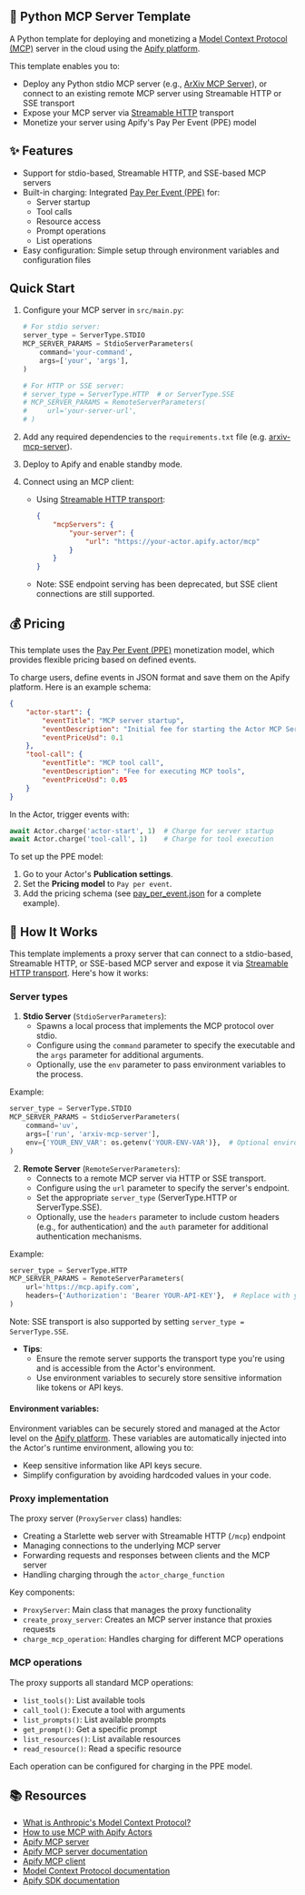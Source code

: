 ## 🚀 Python MCP Server Template

A Python template for deploying and monetizing a [Model Context Protocol (MCP)](https://modelcontextprotocol.io) server in the cloud using the [Apify platform](https://docs.apify.com/platform/actors).

This template enables you to:

- Deploy any Python stdio MCP server (e.g., [ArXiv MCP Server](https://github.com/blazickjp/arxiv-mcp-server)), or connect to an existing remote MCP server using Streamable HTTP or SSE transport
- Expose your MCP server via [Streamable HTTP](https://modelcontextprotocol.io/specification/2025-06-18/basic/transports#streamable-http) transport
- Monetize your server using Apify's Pay Per Event (PPE) model

## ✨ Features

- Support for stdio-based, Streamable HTTP, and SSE-based MCP servers
- Built-in charging: Integrated [Pay Per Event (PPE)](https://docs.apify.com/platform/actors/publishing/monetize#pay-per-event-pricing-model) for:
    - Server startup
    - Tool calls
    - Resource access
    - Prompt operations
    - List operations
- Easy configuration: Simple setup through environment variables and configuration files

## Quick Start

1. Configure your MCP server in `src/main.py`:

    ```python
    # For stdio server:
    server_type = ServerType.STDIO
    MCP_SERVER_PARAMS = StdioServerParameters(
        command='your-command',
        args=['your', 'args'],
    )

    # For HTTP or SSE server:
    # server_type = ServerType.HTTP  # or ServerType.SSE
    # MCP_SERVER_PARAMS = RemoteServerParameters(
    #     url='your-server-url',
    # )
    ```

2. Add any required dependencies to the `requirements.txt` file (e.g. [arxiv-mcp-server](https://github.com/blazickjp/arxiv-mcp-server)).
3. Deploy to Apify and enable standby mode.
4. Connect using an MCP client:
    - Using [Streamable HTTP transport](https://modelcontextprotocol.io/specification/2025-06-18/basic/transports#streamable-http):
        ```json
        {
            "mcpServers": {
                "your-server": {
                    "url": "https://your-actor.apify.actor/mcp"
                }
            }
        }
        ```
    - Note: SSE endpoint serving has been deprecated, but SSE client connections are still supported.

## 💰 Pricing

This template uses the [Pay Per Event (PPE)](https://docs.apify.com/platform/actors/publishing/monetize#pay-per-event-pricing-model) monetization model, which provides flexible pricing based on defined events.

To charge users, define events in JSON format and save them on the Apify platform. Here is an example schema:

```json
{
    "actor-start": {
        "eventTitle": "MCP server startup",
        "eventDescription": "Initial fee for starting the Actor MCP Server",
        "eventPriceUsd": 0.1
    },
    "tool-call": {
        "eventTitle": "MCP tool call",
        "eventDescription": "Fee for executing MCP tools",
        "eventPriceUsd": 0.05
    }
}
```

In the Actor, trigger events with:

```python
await Actor.charge('actor-start', 1)  # Charge for server startup
await Actor.charge('tool-call', 1)    # Charge for tool execution
```

To set up the PPE model:

1. Go to your Actor's **Publication settings**.
2. Set the **Pricing model** to `Pay per event`.
3. Add the pricing schema (see [pay_per_event.json](.actor/pay_per_event.json) for a complete example).

## 🔧 How It Works

This template implements a proxy server that can connect to a stdio-based, Streamable HTTP, or SSE-based MCP server and expose it via [Streamable HTTP transport](https://modelcontextprotocol.io/specification/2025-06-18/basic/transports#streamable-http). Here's how it works:

### Server types

1. **Stdio Server** (`StdioServerParameters`):
    - Spawns a local process that implements the MCP protocol over stdio.
    - Configure using the `command` parameter to specify the executable and the `args` parameter for additional arguments.
    - Optionally, use the `env` parameter to pass environment variables to the process.

Example:

```python
server_type = ServerType.STDIO
MCP_SERVER_PARAMS = StdioServerParameters(
    command='uv',
    args=['run', 'arxiv-mcp-server'],
    env={'YOUR_ENV_VAR': os.getenv('YOUR-ENV-VAR')},  # Optional environment variables
)
```

2. **Remote Server** (`RemoteServerParameters`):
    - Connects to a remote MCP server via HTTP or SSE transport.
    - Configure using the `url` parameter to specify the server's endpoint.
    - Set the appropriate `server_type` (ServerType.HTTP or ServerType.SSE).
    - Optionally, use the `headers` parameter to include custom headers (e.g., for authentication) and the `auth` parameter for additional authentication mechanisms.

Example:

```python
server_type = ServerType.HTTP
MCP_SERVER_PARAMS = RemoteServerParameters(
    url='https://mcp.apify.com',
    headers={'Authorization': 'Bearer YOUR-API-KEY'},  # Replace with your authentication token
)
```

Note: SSE transport is also supported by setting `server_type = ServerType.SSE`.

- **Tips**:
    - Ensure the remote server supports the transport type you're using and is accessible from the Actor's environment.
    - Use environment variables to securely store sensitive information like tokens or API keys.

#### Environment variables:

Environment variables can be securely stored and managed at the Actor level on the [Apify platform](https://docs.apify.com/platform/actors/development/programming-interface/environment-variables#custom-environment-variables). These variables are automatically injected into the Actor's runtime environment, allowing you to:

- Keep sensitive information like API keys secure.
- Simplify configuration by avoiding hardcoded values in your code.

### Proxy implementation

The proxy server (`ProxyServer` class) handles:

- Creating a Starlette web server with Streamable HTTP (`/mcp`) endpoint
- Managing connections to the underlying MCP server
- Forwarding requests and responses between clients and the MCP server
- Handling charging through the `actor_charge_function`

Key components:

- `ProxyServer`: Main class that manages the proxy functionality
- `create_proxy_server`: Creates an MCP server instance that proxies requests
- `charge_mcp_operation`: Handles charging for different MCP operations

### MCP operations

The proxy supports all standard MCP operations:

- `list_tools()`: List available tools
- `call_tool()`: Execute a tool with arguments
- `list_prompts()`: List available prompts
- `get_prompt()`: Get a specific prompt
- `list_resources()`: List available resources
- `read_resource()`: Read a specific resource

Each operation can be configured for charging in the PPE model.

## 📚 Resources

- [What is Anthropic's Model Context Protocol?](https://blog.apify.com/what-is-model-context-protocol/)
- [How to use MCP with Apify Actors](https://blog.apify.com/how-to-use-mcp/)
- [Apify MCP server](https://mcp.apify.com)
- [Apify MCP server documentation](https://docs.apify.com/platform/integrations/mcp)
- [Apify MCP client](https://apify.com/jiri.spilka/tester-mcp-client)
- [Model Context Protocol documentation](https://modelcontextprotocol.io)
- [Apify SDK documentation](https://docs.apify.com/sdk/js/)
